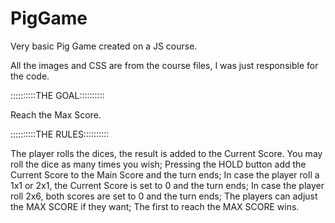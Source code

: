 # PigGame

Very basic Pig Game created on a JS course.

All the images and CSS are from the course files, I was just responsible for the code.



::::::::::THE GOAL::::::::::

Reach the Max Score.

::::::::::THE RULES::::::::::

The player rolls the dices, the result is added to the Current Score. You may roll the dice as many times you wish;
Pressing the HOLD button add the Current Score to the Main Score and the turn ends;
In case the player roll a 1x1 or 2x1, the Current Score is set to 0 and the turn ends;
In case the player roll 2x6, both scores are set to 0 and the turn ends;
The players can adjust the MAX SCORE if they want;
The first to reach the MAX SCORE wins.



    
    

